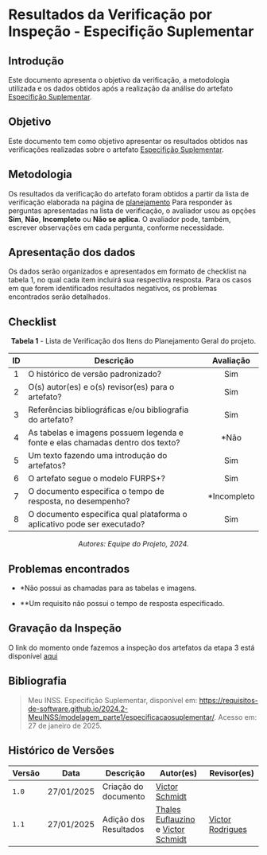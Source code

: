 # Resultados da Verificação por Inspeção - Especifição Suplementar
## Introdução

Este documento apresenta o objetivo da verificação, a metodologia utilizada e os dados obtidos após a realização da análise do artefato [Especifição Suplementar](https://requisitos-de-software.github.io/2024.2-MeuINSS/modelagem_parte1/especificacaosuplementar/).

## Objetivo

Este documento tem como objetivo apresentar os resultados obtidos nas verificações realizadas sobre o artefato [Especifição Suplementar](https://requisitos-de-software.github.io/2024.2-MeuINSS/modelagem_parte1/especificacaosuplementar/).

## Metodologia

Os resultados da verificação do artefato foram obtidos a partir da lista de verificação elaborada na página de [planejamento](../entrega3/planej2-e3.md) Para responder às perguntas apresentadas na lista de verificação, o avaliador usou as opções **Sim**, **Não**, **Incompleto** ou **Não se aplica**. O avaliador pode, também, escrever observações em cada pergunta, conforme necessidade.

## Apresentação dos dados

Os dados serão organizados e apresentados em formato de checklist na tabela 1, no qual cada item incluirá sua respectiva resposta. Para os casos em que forem identificados resultados negativos, os problemas encontrados serão detalhados.

## Checklist

<center>

**Tabela 1** - Lista de Verificação dos Itens do Planejamento Geral do projeto.

|        ID        | Descrição                                                                                                           | Avaliação  |
| :--------------: | ------------------------------------------------------------------------------------------------------------------- | :--------: | 
| 1 | O histórico de versão padronizado? | Sim |
| 2 | O(s) autor(es) e o(s) revisor(es) para o artefato? | Sim |
| 3 | Referências bibliográficas e/ou bibliografia do artefato? | Sim |
| 4 | As tabelas e imagens possuem legenda e fonte e elas chamadas dentro dos texto? | *Não |
| 5 | Um texto fazendo uma introdução do artefatos? | Sim |
| 6 | O artefato segue o modelo FURPS+? | Sim |
| 7 | O documento especifica o tempo de resposta, no desempenho? | *Incompleto |
| 8 | O documento especifica qual plataforma o aplicativo pode ser executado? | Sim |

_Autores: Equipe do Projeto, 2024._

</center>

## Problemas encontrados

- *Não possui as chamadas para as tabelas e imagens.

- **Um requisito não possui o tempo de resposta especificado.

## Gravação da Inspeção

O link do momento onde fazemos a inspeção dos artefatos da etapa 3 está disponível [aqui](https://youtu.be/Ya5oS1VJNi8?t=1891) 

## Bibliografia

> Meu INSS. Especifição Suplementar, disponível em: https://requisitos-de-software.github.io/2024.2-MeuINSS/modelagem_parte1/especificacaosuplementar/. Acesso em: 27 de janeiro de 2025.

## Histórico de Versões

| Versão  | Data | Descrição | Autor(es) | Revisor(es) |
| -------- | ------ | ------ | ---------- | ---------- |
| `1.0` | 27/01/2025 | Criação do documento  | [Victor Schmidt](https://github.com/moonshinerd) |  |
| `1.1` | 27/01/2025 | Adição dos Resultados  | [Thales Euflauzino](https://github.com/thaleseuflauzino) e [Victor Schmidt](https://github.com/moonshinerd) | [Victor Rodrigues](https://github.com/ViictorHugoo) |
